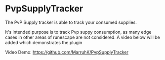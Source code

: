 # PvpSupplyTracker

The PvP Supply tracker is able to track your consumed supplies. 

It's intended purpose is to track Pvp suppy consumption, as many edge cases in other areas of runescape are not considered. A video below will be added which demonstrates the plugin

Video Demo: https://github.com/MarruhK/PvpSupplyTracker
